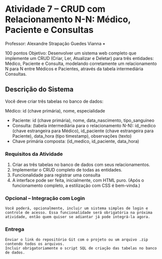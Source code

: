 # Atividade 7 – CRUD com Relacionamento N-N: Médico, Paciente e Consultas

Professor: Alexandre Strapação Guedes Vianna
•

100 pontos
Objetivo: Desenvolver um sistema web completo que implemente um CRUD (Criar, Ler, Atualizar e Deletar) para três entidades: Médico, Paciente e Consulta, modelando corretamente um relacionamento N para N entre Médicos e Pacientes, através da tabela intermediária Consultas.

## Descrição do Sistema
Você deve criar três tabelas no banco de dados:

Médico:  id (chave primária), nome, especialidade
-	Paciente: id (chave primária), nome, data_nascimento, tipo_sanguineo
-	Consulta: (tabela intermediária para o relacionamento N-N): id_medico (chave estrangeira para Médico), id_paciente (chave estrangeira para Paciente), data_hora (tipo timestamp), observações (texto)
-	Chave primária composta: (id_medico, id_paciente, data_hora)

### Requisitos da Atividade
1.	Criar as três tabelas no banco de dados com seus relacionamentos.
2.	Implementar o CRUD completo de todas as entidades.
3.	Funcionalidade para registrar uma consulta
4.	A interface pode ser feita, inicialmente, com HTML puro. (Após o funcionamento completo, a estilização com CSS é bem-vinda.)

### Opcional – Integração com Login
	Você poderá, opcionalmente, incluir um sistema simples de login e controle de acesso. Essa funcionalidade será obrigatória na próxima atividade, então quem quiser se adiantar já pode integrá-la agora.

### Entrega
	Enviar o link do repositório Git com o projeto ou um arquivo .zip contendo todos os arquivos.
	Incluir obrigatoriamente o script SQL de criação das tabelas no banco de dados.

